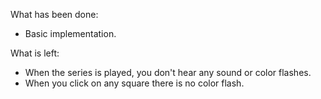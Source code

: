 What has been done:
- Basic implementation.

What is left:
- When the series is played, you don't hear any sound or color flashes.
- When you click on any square there is no color flash.
